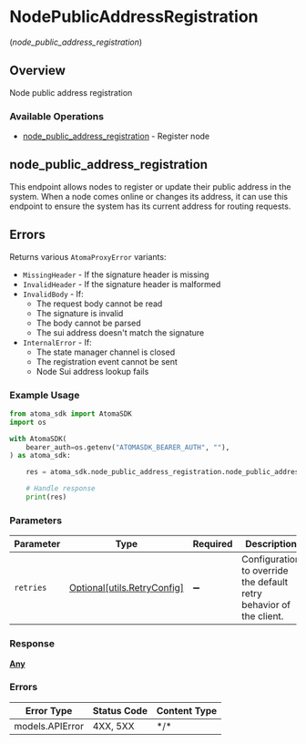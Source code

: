 # NodePublicAddressRegistration
(*node_public_address_registration*)

## Overview

Node public address registration

### Available Operations

* [node_public_address_registration](#node_public_address_registration) - Register node

## node_public_address_registration

This endpoint allows nodes to register or update their public address in the system.
When a node comes online or changes its address, it can use this endpoint to ensure
the system has its current address for routing requests.

## Errors

Returns various `AtomaProxyError` variants:
* `MissingHeader` - If the signature header is missing
* `InvalidHeader` - If the signature header is malformed
* `InvalidBody` - If:
  - The request body cannot be read
  - The signature is invalid
  - The body cannot be parsed
  - The sui address doesn't match the signature
* `InternalError` - If:
  - The state manager channel is closed
  - The registration event cannot be sent
  - Node Sui address lookup fails

### Example Usage

```python
from atoma_sdk import AtomaSDK
import os

with AtomaSDK(
    bearer_auth=os.getenv("ATOMASDK_BEARER_AUTH", ""),
) as atoma_sdk:

    res = atoma_sdk.node_public_address_registration.node_public_address_registration()

    # Handle response
    print(res)

```

### Parameters

| Parameter                                                           | Type                                                                | Required                                                            | Description                                                         |
| ------------------------------------------------------------------- | ------------------------------------------------------------------- | ------------------------------------------------------------------- | ------------------------------------------------------------------- |
| `retries`                                                           | [Optional[utils.RetryConfig]](../../models/utils/retryconfig.md)    | :heavy_minus_sign:                                                  | Configuration to override the default retry behavior of the client. |

### Response

**[Any](../../models/.md)**

### Errors

| Error Type      | Status Code     | Content Type    |
| --------------- | --------------- | --------------- |
| models.APIError | 4XX, 5XX        | \*/\*           |